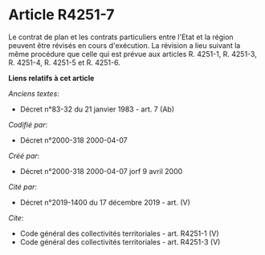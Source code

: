 # Article R4251-7

Le contrat de plan et les contrats particuliers entre l'Etat et la région peuvent être révisés en cours d'exécution. La
révision a lieu suivant la même procédure que celle qui est prévue aux articles R. 4251-1, R. 4251-3, R. 4251-4, R. 4251-5 et
R. 4251-6.

**Liens relatifs à cet article**

_Anciens textes_:

  - Décret n°83-32 du 21 janvier 1983 - art. 7 (Ab)

_Codifié par_:

  - Décret n°2000-318 2000-04-07

_Créé par_:

  - Décret n°2000-318 2000-04-07 jorf 9 avril 2000

_Cité par_:

  - Décret n°2019-1400 du 17 décembre 2019 - art. (V)

_Cite_:

  - Code général des collectivités territoriales - art. R4251-1 (V)
  - Code général des collectivités territoriales - art. R4251-3 (V)
